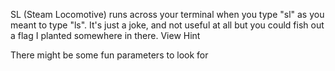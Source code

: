 SL (Steam Locomotive) runs across your terminal when you type "sl" as you meant to type "ls". It's just a joke, and not useful at all but you could fish out a flag I planted somewhere in there.
View Hint

There might be some fun parameters to look for
